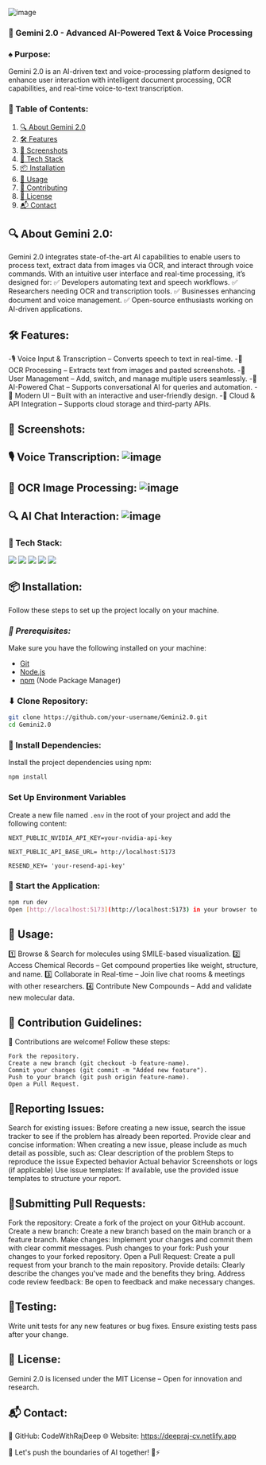 ![image](https://github.com/user-attachments/assets/0ff2d9ef-79c2-4164-9c30-ddedb9479f94)

### 🧠 Gemini 2.0 - Advanced AI-Powered Text & Voice Processing

### ♠️ Purpose:
Gemini 2.0 is an AI-driven text and voice-processing platform designed to enhance user interaction with intelligent document processing, OCR capabilities, and real-time voice-to-text transcription.

### 📖 Table of Contents:

1. [🔍 About Gemini 2.0](#description)
2. [🛠 Features](#features)
3. [📸 Screenshots](#screenshots)
4. [🚀 Tech Stack](#techstack)
5. [📦 Installation](#install)
6. [🔧 Usage](#usage)
7. [🤝 Contributing](#contribution)
8. [📜 License](#license)
9. [📬 Contact](#contact)

## <a name="description"> 🔍 About Gemini 2.0: </a>

Gemini 2.0 integrates state-of-the-art AI capabilities to enable users to process text, extract data from images via OCR, and interact through voice commands. With an intuitive user interface and real-time processing, it’s designed for:
✅ Developers automating text and speech workflows.
✅ Researchers needing OCR and transcription tools.
✅ Businesses enhancing document and voice management.
✅ Open-source enthusiasts working on AI-driven applications.

## <a name="features"> 🛠 Features: </a>

-🎙️ Voice Input & Transcription – Converts speech to text in real-time.
-📄 OCR Processing – Extracts text from images and pasted screenshots.
-🔄 User Management – Add, switch, and manage multiple users seamlessly.
-🚀 AI-Powered Chat – Supports conversational AI for queries and automation.
-🎨 Modern UI – Built with an interactive and user-friendly design.
-🔗 Cloud & API Integration – Supports cloud storage and third-party APIs.

## <a name="screenshots"> 📸 Screenshots: </a>

## 🎙️ Voice Transcription: ![image](https://github.com/user-attachments/assets/3e20c5da-b2aa-4537-96f5-4f63317f93df)

## 📄 OCR Image Processing: ![image](https://github.com/user-attachments/assets/c66c5982-0dae-47f4-a6f6-4c84e37dba5c)

## 🔍 AI Chat Interaction: ![image](https://github.com/user-attachments/assets/9dc0d30f-c646-4be3-9524-6082589ed409)

### <a name="techstack"> 🚀 Tech Stack: </a>

<div> 
<img src="https://img.shields.io/badge/React_Native-20232A?style=for-the-badge&logo=react&logoColor=61DAFB"/>
<img src="https://img.shields.io/badge/Tailwind_CSS-38B2AC?style=for-the-badge&logo=tailwind-css&logoColor=white"/>
<img src="https://img.shields.io/badge/json%20web%20tokens-323330?style=for-the-badge&logo=json-web-tokens&logoColor=pink"/>
<img src="https://img.shields.io/badge/JavaScript-323330?style=for-the-badge&logo=javascript&logoColor=F7DF1E"/>
<img src="https://img.shields.io/badge/React_Native-20232A?style=for-the-badge&logo=react&logoColor=61DAFB"/>
</div>

## <a name="install">📦 Installation: </a>

Follow these steps to set up the project locally on your machine.

### *🔧 Prerequisites:*

Make sure you have the following installed on your machine:

- [Git](https://git-scm.com/)
- [Node.js](https://nodejs.org/en)
- [npm](https://www.npmjs.com/) (Node Package Manager)
  

### ⬇ Clone Repository:

```bash
git clone https://github.com/your-username/Gemini2.0.git
cd Gemini2.0
```

### 📌 Install Dependencies:

Install the project dependencies using npm:

```bash
npm install
```

### **Set Up Environment Variables**

Create a new file named `.env` in the root of your project and add the following content:

```env
NEXT_PUBLIC_NVIDIA_API_KEY=your-nvidia-api-key

NEXT_PUBLIC_API_BASE_URL= http://localhost:5173

RESEND_KEY= 'your-resend-api-key'
```

### 🚀 Start the Application:

```bash
npm run dev
Open [http://localhost:5173](http://localhost:5173) in your browser to view the project.
```

## <a name="usage"> 🔧 Usage: </a> 
1️⃣ Browse & Search for molecules using SMILE-based visualization.
2️⃣ Access Chemical Records – Get compound properties like weight, structure, and name.
3️⃣ Collaborate in Real-time – Join live chat rooms & meetings with other researchers.
4️⃣ Contribute New Compounds – Add and validate new molecular data.

## <a name="#contribution"> 🛂 Contribution Guidelines: </a> 

🚀 Contributions are welcome! Follow these steps:
```
Fork the repository.
Create a new branch (git checkout -b feature-name).
Commit your changes (git commit -m "Added new feature").
Push to your branch (git push origin feature-name).
Open a Pull Request.
```
##  📌Reporting Issues:

Search for existing issues: Before creating a new issue, search the issue tracker to see if the problem has already been reported. Provide clear and concise information: When creating a new issue, please include as much detail as possible, such as: Clear description of the problem Steps to reproduce the issue Expected behavior Actual behavior Screenshots or logs (if applicable) Use issue templates: If available, use the provided issue templates to structure your report.

## 📌Submitting Pull Requests:

Fork the repository: Create a fork of the project on your GitHub account. Create a new branch: Create a new branch based on the main branch or a feature branch. Make changes: Implement your changes and commit them with clear commit messages. Push changes to your fork: Push your changes to your forked repository. Open a Pull Request: Create a pull request from your branch to the main repository. Provide details: Clearly describe the changes you've made and the benefits they bring. Address code review feedback: Be open to feedback and make necessary changes.

## 📌Testing:

Write unit tests for any new features or bug fixes. Ensure existing tests pass after your change.

## <a name="license"> 📜 License: </a> 

Gemini 2.0 is licensed under the MIT License – Open for innovation and research.

## <a name="contact"> 📬 Contact: </a>
🔗 GitHub: CodeWithRajDeep
🌐 Website: https://deepraj-cv.netlify.app

🚀 Let's push the boundaries of AI together! 🧠⚡

